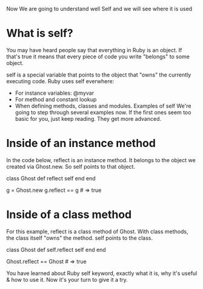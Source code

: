 Now We are going to understand well Self and we will see where it is used

# What is self?

You may have heard people say that everything in Ruby is an object. If that's true it means that every piece of code you write "belongs" to some object.

self is a special variable that points to the object that "owns" the currently executing code. Ruby uses self everwhere:

- For instance variables: @myvar
- For method and constant lookup
- When defining methods, classes and modules.
Examples of self
We're going to step through several examples now. If the first ones seem too basic for you, just keep reading. They get more advanced.

# Inside of an instance method
In the code below, reflect is an instance method. It belongs to the object we created via Ghost.new. So self points to that object.

class Ghost
  def reflect
    self
  end
end

g = Ghost.new
g.reflect == g # => true

# Inside of a class method
For this example, reflect is a class method of Ghost. With class methods, the class itself "owns" the method. self points to the class.

class Ghost
  def self.reflect
    self
  end
end

Ghost.reflect == Ghost # => true

You have learned about Ruby self keyword, exactly what it is, why it's useful & how to use it.
Now it's your turn to give it a try.




